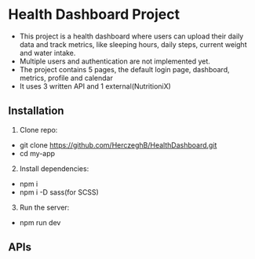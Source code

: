 # Health Dashboard Project
  - This project is a health dashboard where users can upload their daily data and track metrics, like sleeping hours, daily steps, current weight and water intake. 
  - Multiple users and authentication are not implemented yet.
  - The project contains 5 pages, the default login page, dashboard, metrics, profile and calendar
  - It uses 3 written API and 1 external(NutritioniX)


## Installation
1. Clone repo: 
  - git clone https://github.com/HerczeghB/HealthDashboard.git
  - cd my-app

2. Install dependencies: 
  - npm i
  - npm i -D sass(for SCSS)
    
3. Run the server:
  - npm run dev

## APIs


